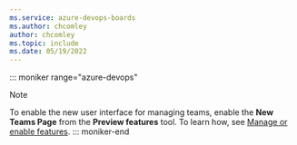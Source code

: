 ```yaml
---
ms.service: azure-devops-boards
ms.author: chcomley
author: chcomley
ms.topic: include
ms.date: 05/19/2022
---
```



::: moniker range="azure-devops"
> [!NOTE]   
> To enable the new user interface for managing teams, enable the **New Teams Page** from the **Preview features** tool. To learn how, see [Manage or enable features](../project/navigation/preview-features.md).
::: moniker-end